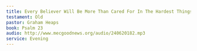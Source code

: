 ```yaml
---
title: Every Believer Will Be More Than Cared For In The Hardest Things In Life
testament: Old
pastor: Graham Heaps
book: Psalm 23
audio: http://www.mecgoodnews.org/audio/240620182.mp3
service: Evening
---
```


